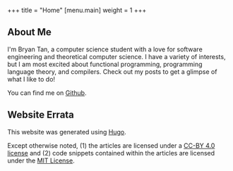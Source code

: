 +++
title = "Home"
[menu.main]
weight = 1
+++

## About Me

I'm Bryan Tan, a computer science student with a love for software engineering
and theoretical computer science. I have a variety of interests, but I am most
excited about functional programming, programming language theory, and
compilers. Check out my posts to get a glimpse of what I like to do!

You can find me on [Github](https://github.com/Technius).

## Website Errata

This website was generated using [Hugo](https://gohugo.io/).

Except otherwise noted, (1) the articles are licensed under a [CC-BY 4.0
license](https://creativecommons.org/licenses/by/4.0/) and (2) code snippets
contained within the articles are licensed under the [MIT
License](https://opensource.org/licenses/MIT).

